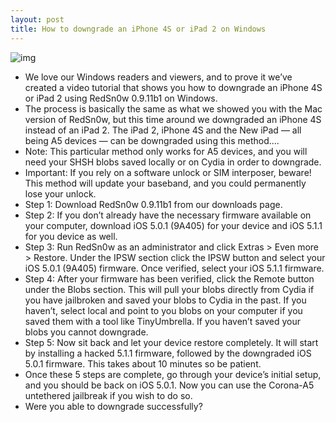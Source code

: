 ```yaml
---
layout: post
title: How to downgrade an iPhone 4S or iPad 2 on Windows
---
```

![img](http://media.idownloadblog.com/wp-content/uploads/2012/05/Downgrade-Windows.jpg)
* We love our Windows readers and viewers, and to prove it we’ve created a video tutorial that shows you how to downgrade an iPhone 4S or iPad 2 using RedSn0w 0.9.11b1 on Windows.
* The process is basically the same as what we showed you with the Mac version of RedSn0w, but this time around we downgraded an iPhone 4S instead of an iPad 2. The iPad 2, iPhone 4S and the New iPad — all being A5 devices — can be downgraded using this method….
* Note: This particular method only works for A5 devices, and you will need your SHSH blobs saved locally or on Cydia in order to downgrade.
* Important: If you rely on a software unlock or SIM interposer, beware! This method will update your baseband, and you could permanently lose your unlock.
* Step 1: Download RedSn0w 0.9.11b1 from our downloads page.
* Step 2: If you don’t already have the necessary firmware available on your computer, download iOS 5.0.1 (9A405) for your device and iOS 5.1.1 for you device as well.
* Step 3: Run RedSn0w as an administrator and click Extras > Even more > Restore. Under the IPSW section click the IPSW button and select your iOS 5.0.1 (9A405) firmware. Once verified, select your iOS 5.1.1 firmware.
* Step 4: After your firmware has been verified, click the Remote button under the Blobs section. This will pull your blobs directly from Cydia if you have jailbroken and saved your blobs to Cydia in the past. If you haven’t, select local and point to you blobs on your computer if you saved them with a tool like TinyUmbrella. If you haven’t saved your blobs you cannot downgrade.
* Step 5: Now sit back and let your device restore completely. It will start by installing a hacked 5.1.1 firmware, followed by the downgraded iOS 5.0.1 firmware. This takes about 10 minutes so be patient.
* Once these 5 steps are complete, go through your device’s initial setup, and you should be back on iOS 5.0.1. Now you can use the Corona-A5 untethered jailbreak if you wish to do so.
* Were you able to downgrade successfully?


